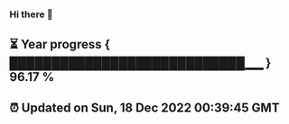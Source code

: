 ### Hi there 👋
⏳ Year progress { ████████████████████████████▁▁ } 96.17 %
---
⏰ Updated on Sun, 18 Dec 2022 00:39:45 GMT
---

